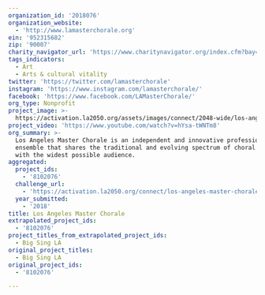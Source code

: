 ```yaml
---
organization_id: '2018076'
organization_website:
  - 'http://www.lamasterchorale.org'
ein: '952315682'
zip: '90007'
charity_navigator_url: 'https://www.charitynavigator.org/index.cfm?bay=search.profile&ein=952315682'
tags_indicators:
  - Art
  - Arts & cultural vitality
twitter: 'https://twitter.com/lamasterchorale'
instagram: 'https://www.instagram.com/lamasterchorale/'
facebook: 'https://www.facebook.com/LAMasterChorale/'
org_type: Nonprofit
project_image: >-
  https://activation.la2050.org/assets/images/connect/2048-wide/los-angeles-master-chorale.jpg
project_video: 'https://www.youtube.com/watch?v=hYsa-tWNTm8'
org_summary: >-
  Los Angeles Master Chorale is an independent and innovative professional vocal
  ensemble that shares the traditional and evolving spectrum of choral music
  with the widest possible audience.
aggregated:
  project_ids:
    - '8102076'
  challenge_url:
    - 'https://activation.la2050.org/connect/los-angeles-master-chorale/'
  year_submitted:
    - '2018'
title: Los Angeles Master Chorale
extrapolated_project_ids:
  - '8102076'
project_titles_from_extrapolated_project_ids:
  - Big Sing LA
original_project_titles:
  - Big Sing LA
original_project_ids:
  - '8102076'

---
```

